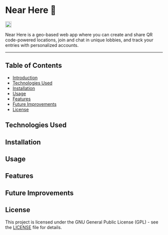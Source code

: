 # Near Here 📍
<a href='http://www.recurse.com' title='Made with love at the Recurse Center'><img src='https://cloud.githubusercontent.com/assets/2883345/11325206/336ea5f4-9150-11e5-9e90-d86ad31993d8.png' height='20px'/></a>

Near Here is a geo-based web app where you can create and share QR code-powered locations, join and chat in unique lobbies, and track your entries with personalized accounts. 

<hr>

## Table of Contents
- [Introduction](#near-here-)
- [Technologies Used](#technologies-used)
- [Installation](#installation)
- [Usage](#usage)
- [Features](#features)
- [Future Improvements](#features)
- [License](#license)

## Technologies Used

## Installation

## Usage

## Features

## Future Improvements

## License
This project is licensed under the GNU General Public License (GPL) - see the [LICENSE](./LICENSE) file for details.
